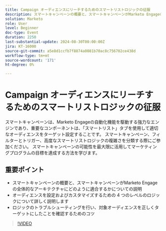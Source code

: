 ```yaml
---
title: Campaign オーディエンスにリーチするためのスマートリストロジックの征服
description: スマートキャンペーンの概要と、スマートキャンペーンがMarketo Engageの全体的なアーキテクチャにどのように適合するかを説明しますオーディエンスを設定およびカスタマイズするための 4 つのレベルのロジックを詳しく調べますロジックのトラブルシューティングを行うコツで、対象オーディエンスを正しくターゲットに設定したことを確認します
solution: Marketo
role: User
level: Beginner
doc-type: Event
duration: 2250
last-substantial-update: 2024-08-30T00:00:00Z
jira: KT-16000
source-git-commit: a5e8d1ccfb7f8874a0081b70ac8c756702ce438d
workflow-type: tm+mt
source-wordcount: '171'
ht-degree: 0%

---
```



# Campaign オーディエンスにリーチするためのスマートリストロジックの征服

スマートキャンペーンは、Marketo Engageの自動化機能を駆動する強力なエンジンであり、重要なコンポーネントは、「スマートリスト」タブを使用して適切なオーディエンスをターゲット設定することです。 スマートキャンペーン、フィルターとトリガー、高度なスマートリストロジックの複雑さを分類する際にご参加ください。 スマートキャンペーンの可能性を最大限に活用してマーケティングプログラムの目標を達成する方法を学びます。

## 重要ポイント

* スマートキャンペーンの概要と、スマートキャンペーンがMarketo Engageの全体的なアーキテクチャにどのように適合するかについての説明
* オーディエンスを設定およびカスタマイズするための 4 つのレベルのロジックについて詳しく説明します
* ロジックのトラブルシューティングを行い、対象オーディエンスを正しくターゲットにしたことを確認するためのコツ

>[!VIDEO](https://video.tv.adobe.com/v/3432943/?learn=on)
